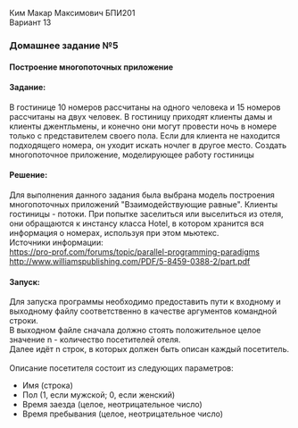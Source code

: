 Ким Макар Максимович БПИ201<br>
Вариант 13

### Домашнее задание №5

#### Построение многопоточных приложение

#### Задание:

В гостинице 10 номеров рассчитаны на одного человека и 15 номеров рассчитаны на двух человек. В гостиницу приходят
клиенты дамы и клиенты джентльмены, и конечно они могут провести ночь в номере только с представителем своего пола. Если
для клиента не находится подходящего номера, он уходит искать ночлег в другое место. Создать многопоточное приложение,
моделирующее работу гостиницы

#### Решение:
Для выполнения данного задания была выбрана модель 
построения многопоточных приложений "Взаимодействующие
равные". Клиенты гостиницы - потоки. При попытке заселиться
или выселиться из отеля, они обращаются к инстансу класса Hotel, 
в котором хранится вся информация о номерах, используя при этом 
мьютекс. <br>
Источники информации:<br>
https://pro-prof.com/forums/topic/parallel-programming-paradigms
http://www.williamspublishing.com/PDF/5-8459-0388-2/part.pdf

#### Запуск:
Для запуска программы необходимо предоставить пути к входному
и выходному файлу соответственно в качестве аргументов командной строки.<br>
В выходном файле сначала должно стоять положительное целое значение n - 
количество посетителей отеля. <br>
Далее идёт n строк, в которых должен быть
описан каждый посетитель. <br><br>
Описание посетителя состоит из следующих параметров: 
- Имя (строка)
- Пол (1, если мужской; 0, если женский)
- Время заезда (целое, неотрицательное число)
- Время пребывания (целое, неотрицательное число)


